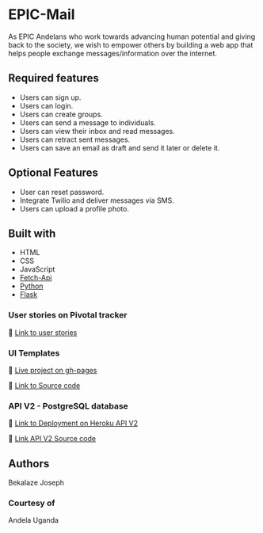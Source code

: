 # EPIC-Mail

As EPIC Andelans who work towards advancing human potential and giving back to the society, we wish to empower others by building a web app that helps people exchange messages/information over the internet.

## Required features

- Users can sign up.  
- Users can login.  
- Users can create groups.
- Users can send a message to individuals.
- Users can view their inbox and read messages.
- Users can retract sent messages.
- Users can save an email as draft and send it later or delete it.


## Optional Features

- User can reset password.
- Integrate Twilio and deliver messages via SMS.
- Users can upload a profile  photo.

## Built with

- HTML
- CSS
- JavaScript
- [Fetch-Api](https://github.com/mdn/fetch-examples)
- [Python](https://www.python.org/)
- [Flask](http://flask.pocoo.org/)

### User stories on Pivotal tracker

:link:  [Link to user stories](https://www.pivotaltracker.com/n/projects/2318783)

### UI Templates

:link: [Live project on gh-pages](https://bekeplar.github.io/EPIC-Mail/UI/)

:link: [Link to Source code](https://github.com/bekeplar/EPIC-MailAPI/tree/develop)


### API V2 - PostgreSQL database

:rocket: [Link to Deployment on Heroku API V2](https://kepicmail.herokuapp.com/)


:link: [Link API V2 Source code](https://github.com/bekeplar/EPIC-MailAPI/tree/develop)


## Authors

Bekalaze Joseph

### Courtesy of

Andela Uganda